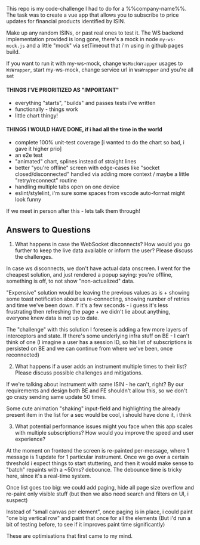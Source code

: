 This repo is my code-challenge I had to do for a %%company-name%%.
The task was to create a vue app that allows you to subscribe to price updates for financial products identified by ISIN.

Make up any random ISINs, or past real ones to test it. The WS backend implementation provided is long gone, there's a mock in node `my-ws-mock.js` and a little "mock" via setTimeout that i'm using in github pages build. 

If you want to run it with my-ws-mock, change `WsMockWrapper` usages to `WsWrapper`, start my-ws-mock, change service url in `WsWrapper` and you're all set

#### THINGS I'VE PRIORITIZED AS "IMPORTANT"

- everything "starts", "builds" and passes tests i've written
- functionally - things work
- little chart thingy!

#### THINGS I WOULD HAVE DONE, if i had all the time in the world

- complete 100% unit-test coverage [i wanted to do the chart so bad, i gave it higher prio]
- an e2e test
- "animated" chart, splines instead of straight lines
- better "you're offline" screen with edge-cases like "socket closed/disconnected" handled via adding more context / maybe a little "retry/reconnect" routine
- handling multiple tabs open on one device
- eslint/stylelint, i'm sure some spaces from vscode auto-format might look funny

If we meet in person after this - lets talk them through!

## Answers to Questions

1. What happens in case the WebSocket disconnects? How would you go further to keep
   the live data available or inform the user? Please discuss the challenges.

In case ws disconnects, we don't have actual data onscreen. I went for the cheapest solution, and just rendered a popup saying: you're offline, something is off, to not show "non-actualized" data. 

"Expensive" solution would be leaving the previous values as is + showing some toast notification about us re-connecting, showing number of retries and time we've been down. If it's a few seconds - i guess it's less frustrating then refreshing the page + we didn't lie about anything, everyone knew data is not up to date.

The "challenge" with this solution I foresee is adding a few more layers of interceptors and state. If there's some underlying infra stuff on BE - I can't think of one (I imagine a user has a session ID, so his list of subscriptions is persisted on BE and we can continue from where we've been, once reconnected)

2. What happens if a user adds an instrument multiple times to their list? Please discuss possible challenges and mitigations.

If we're talking about instrument with same ISIN - he can't, right? By our requirements and design both BE and FE shouldn't allow this, so we don't go crazy sending same update 50 times.

Some cute animation "shaking" input-field and highlighting the already present item in the list for a sec would be cool, i should have done it, i think

3. What potential performance issues might you face when this app scales with multiple subscriptions? How would you improve the speed and user experience?

At the moment on frontend the screen is re-painted per-message, where 1 message is 1 update for 1 particular instrument. Once we go over a certain threshold i expect things to start stuttering, and then it would make sense to "batch" repaints with a ~50ms? debounce. The debounce time is tricky here, since it's a real-time system. 

Once list goes too big: we could add paging, hide all page size overflow and re-paint only visible stuff
(but then we also need search and filters on UI, i suspect)

Instead of "small canvas per element", once paging is in place, i could paint "one big vertical row" and paint that once for all the elements (But i'd run a bit of testing before, to see if it improves paint time significantly)

These are optimisations that first came to my mind.
